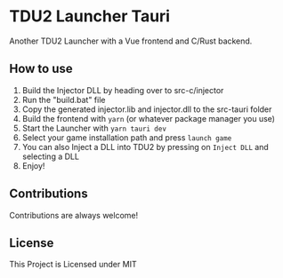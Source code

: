 # TDU2 Launcher Tauri

Another TDU2 Launcher with a Vue frontend and C/Rust backend.

## How to use

1. Build the Injector DLL by heading over to src-c/injector
2. Run the "build.bat" file
3. Copy the generated injector.lib and injector.dll to the src-tauri folder
4. Build the frontend with ```yarn``` (or whatever package manager you use)
5. Start the Launcher with ```yarn tauri dev```
6. Select your game installation path and press ```launch game```
7. You can also Inject a DLL into TDU2 by pressing on ```Inject DLL``` and selecting a DLL
8. Enjoy!

## Contributions

Contributions are always welcome!

## License

This Project is Licensed under MIT
